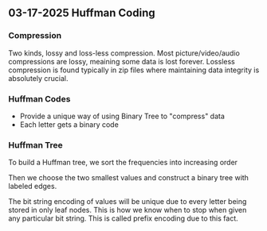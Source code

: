 ## 03-17-2025 Huffman Coding

### Compression
Two kinds, lossy and loss-less compression. Most picture/video/audio compressions are lossy, meaining some data is lost forever. Lossless compression is found typically in zip files where maintaining data integrity is absolutely crucial.

### Huffman Codes
* Provide a unique way of using Binary Tree to "compress" data
* Each letter gets a binary code

### Huffman Tree
To build a Huffman tree, we sort the frequencies into increasing order 

Then we choose the two smallest values and construct a binary tree with labeled edges.


The bit string encoding of values will be unique due to every letter being stored in only leaf nodes. This is how we know when to stop when given any particular bit string. This is called prefix encoding due to this fact.
